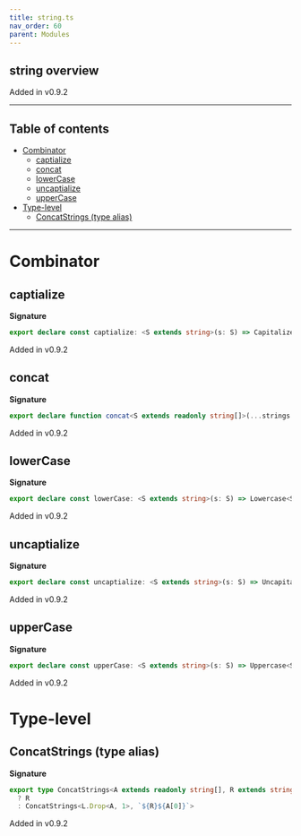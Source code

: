 ```yaml
---
title: string.ts
nav_order: 60
parent: Modules
---
```


## string overview

Added in v0.9.2

---

<h2 class="text-delta">Table of contents</h2>

- [Combinator](#combinator)
  - [captialize](#captialize)
  - [concat](#concat)
  - [lowerCase](#lowercase)
  - [uncaptialize](#uncaptialize)
  - [upperCase](#uppercase)
- [Type-level](#type-level)
  - [ConcatStrings (type alias)](#concatstrings-type-alias)

---

# Combinator

## captialize

**Signature**

```ts
export declare const captialize: <S extends string>(s: S) => Capitalize<S>
```

Added in v0.9.2

## concat

**Signature**

```ts
export declare function concat<S extends readonly string[]>(...strings: S): ConcatStrings<S>
```

Added in v0.9.2

## lowerCase

**Signature**

```ts
export declare const lowerCase: <S extends string>(s: S) => Lowercase<S>
```

Added in v0.9.2

## uncaptialize

**Signature**

```ts
export declare const uncaptialize: <S extends string>(s: S) => Uncapitalize<S>
```

Added in v0.9.2

## upperCase

**Signature**

```ts
export declare const upperCase: <S extends string>(s: S) => Uppercase<S>
```

Added in v0.9.2

# Type-level

## ConcatStrings (type alias)

**Signature**

```ts
export type ConcatStrings<A extends readonly string[], R extends string = ''> = [] extends A
  ? R
  : ConcatStrings<L.Drop<A, 1>, `${R}${A[0]}`>
```

Added in v0.9.2
